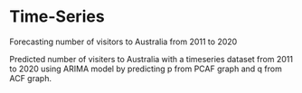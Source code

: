 # Time-Series
Forecasting number of visitors to Australia from 2011 to 2020

Predicted number of visiters to Australia with a timeseries dataset from 2011 to 2020 using ARIMA model by predicting p from PCAF graph and q from ACF graph.
